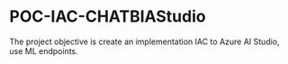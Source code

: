 # POC-IAC-CHATBIAStudio

The project objective is create an implementation IAC to Azure AI Studio, use ML endpoints.
